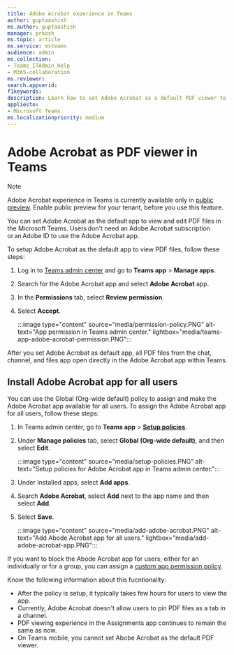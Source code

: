 ```yaml
---
title: Adobe Acrobat experience in Teams
author: guptaashish
ms.author: guptaashish
manager: prkosh
ms.topic: article
ms.service: msteams
audience: admin
ms.collection: 
- Teams_ITAdmin_Help
- M365-collaboration
ms.reviewer: 
search.appverid: 
f1keywords: 
description: Learn how to set Adobe Acrobat as a default PDF viewer to view and edit PDF files in Microsoft Teams.
appliesto: 
- Microsoft Teams
ms.localizationpriority: medium
---
```


# Adobe Acrobat as PDF viewer in Teams

> [!NOTE]
> Adobe Acrobat experience in Teams is currently available only in [public preview](public-preview-doc-updates.md). Enable public preview for your tenant, before you use this feature.

You can set Adobe Acrobat as the default app to view and edit PDF files in the Microsoft Teams. Users don't need an Adobe Acrobat subscription or an Adobe ID to use the Adobe Acrobat app.

To setup Adobe Acrobat as the default app to view PDF files, follow these steps:

1. Log in to [Teams admin center](https://admin.teams.microsoft.com/policies/manage-apps) and go to **Teams app** > **Manage apps**.

1. Search for the Adobe Acrobat app and select **Adobe Acrobat** app.

1. In the **Permissions** tab, select **Review permission**.

1. Select **Accept**.

   :::image type="content" source="media/permission-policy.PNG" alt-text="App permission in Teams admin center." lightbox="media/teams-app-adobe-acrobat-permission.PNG":::

After you set Adobe Acrobat as default app, all PDF files from the chat, channel, and files app open directly in the Adobe Acrobat app within Teams.

## Install Adobe Acrobat app for all users

You can use the Global (Org-wide default) policy to assign and make the Adobe Acrobat app available for all users. To assign the Adobe Acrobat app for all users, follow these steps:

1. In Teams admin center, go to **Teams app** > [**Setup policies**](https://admin.teams.microsoft.com/policies/app-setup).

1. Under **Manage policies** tab, select **Global (Org-wide default)**, and then select **Edit**.

   :::image type="content" source="media/setup-policies.PNG" alt-text="Setup policies for Adobe Acrobat app in Teams admin center.":::

1. Under Installed apps, select **Add apps**.

1. Search **Adobe Acrobat**, select **Add** next to the app name and then select **Add**.

1. Select **Save**.

   :::image type="content" source="media/add-adobe-acrobat.PNG" alt-text="Add Abode Acrobat app for all users." lightbox="media/add-adobe-acrobat-app.PNG":::

If you want to block the Abode Acrobat app for users, either for an individually or for a group, you can assign a [custom app permission policy](teams-app-permission-policies.md).

Know the following information about this fucntionality:

* After the policy is setup, it typically takes few hours for users to view the app.
* Currently, Adobe Acrobat doesn't allow users to pin PDF files as a tab in a channel.
* PDF viewing experience in the Assignments app continues to remain the same as now.
* On Teams mobile, you cannot set Abobe Acrobat as the default PDF viewer.
